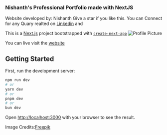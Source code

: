 ### Nishanth's Professional Portfolio made with NextJS

Website developed by: Nishanth
Give a star if you like this.
You can Connect for any Quary realted on [Linkedin](https://in.linkedin.com/in/nishanth-sherugar) and 

This is a [Next.js](https://nextjs.org/) project bootstrapped with [`create-next-app`](https://github.com/vercel/next.js/tree/canary/packages/create-next-app)
 ![Profile Picture](/portfolio/public/images/profile.JPG)

You can live visit the [website](https://nishanthnportfolio.netlify.app/)


## Getting Started

First, run the development server:

```bash
npm run dev
# or
yarn dev
# or
pnpm dev
# or
bun dev
```

Open [http://localhost:3000](http://localhost:3000) with your browser to see the result.

Image Credits:[Freepik](https://www.freepik.com/)

